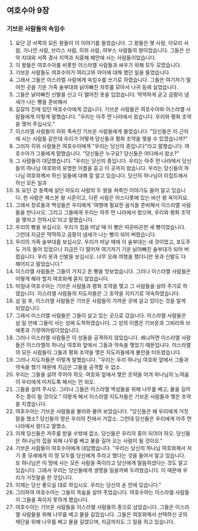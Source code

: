## 여호수아 9장

### 기브온 사람들의 속임수
1. 요단 강 서쪽의 모든 왕들이 이 이야기를 들었습니다. 그 왕들은 헷 사람, 아모리 사람, 가나안 사람, 브리스 사람, 히위 사람, 여부스 사람들의 왕이었습니다. 그들은 산악 지대와 서쪽 경사 지역과 지중해 해안에 사는 사람들이었습니다.
2. 이 왕들은 여호수아를 비롯한 이스라엘 사람들과 싸우기 위해 모두 모였습니다.
3. 기브온 사람들도 여호수아가 여리고와 아이에 대해 했던 일을 들었습니다.
4. 그래서 그들은 이스라엘 사람에게 속임수를 쓰기로 하였습니다. 그들은 여기저기 떨어진 곳을 기운 가죽 술부대와 낡아빠진 자루를 모아서 나귀 등에 실었습니다.
5. 그들은 낡아빠진 신발을 신고 다 떨어진 옷을 입었습니다. 딱딱하게 굳고 곰팡이 냄새가 나는 빵을 준비해서
6. 길갈의 진에 있던 여호수아에게 갔습니다. 기브온 사람들은 여호수아와 이스라엘 사람들에게 이렇게 말했습니다. "우리는 아주 먼 나라에서 왔습니다. 우리와 평화 조약을 맺어 주십시오."
7. 이스라엘 사람들이 히위 족속인 기브온 사람들에게 물었습니다. "당신들은 이 근처에 사는 사람들 같은데 우리가 어떻게 당신들과 평화 조약을 맺을 수 있겠습니까?"
8. 그러자 히위 사람들은 여호수아에게 "우리는 당신의 종입니다"라고 말했습니다. 여호수아가 그들에게 말했습니다. "당신들은 누구요? 당신들은 어디에서 왔소?"
9. 그 사람들이 대답했습니다. "우리는 당신의 종입니다. 우리는 아주 먼 나라에서 당신들의 하나님 여호와의 유명한 이름을 듣고 이 곳까지 왔습니다. 우리는 당신들의 하나님 여호와께서 하신 일들에 대해 잘 알고 있습니다. 당신의 하나님이 이집트에서 하신 모든 일과
10. 또 요단 강 동쪽에 살던 아모리 사람의 두 왕을 쳐죽인 이야기도 들어 알고 있습니다. 한 사람은 헤스본 왕 시혼이고, 다른 사람은 아스다롯에 있는 바산 왕 옥이지요.
11. 그래서 장로들과 백성들은 우리에게 '여행에 필요한 음식을 준비해서 이스라엘 사람들을 만나시오. 그리고 그들에게 우리는 아주 먼 나라에서 왔으며, 우리와 평화 조약을 맺자고 전하시오'라고 말했습니다.
12. 우리의 빵을 보십시오. 우리가 집을 떠날 때 이 빵은 따끈따끈한 새 빵이었습니다. 그런데 지금은 딱딱하고 곰팡이 냄새가 나는 빵이 되어 버렸습니다.
13. 우리의 가죽 술부대를 보십시오. 우리가 떠날 때에 이 술부대는 새 것이었고, 포도주도 가득 들어 있었으나 지금은 다 떨어져 여기저기 기운 낡아빠진 술부대가 되어 버렸습니다. 우리 옷과 신발을 보십시오. 너무 오래 여행을 했더니만 옷과 신발도 다 해어지고 말았습니다."
14. 이스라엘 사람들은 그들이 가지고 온 빵을 맛보았습니다. 그러나 이스라엘 사람들은 어떻게 해야 할지 여호와께 묻지 않았습니다.
15. 마침내 여호수아는 기브온 사람들과 평화 조약을 맺고 그 사람들을 살려 주기로 하였습니다. 이스라엘 사람들의 지도자들은 그 조약을 지키기로 약속하였습니다.
16. 삼 일 후, 이스라엘 사람들은 기브온 사람들이 가까운 곳에 살고 있다는 것을 알게 되었습니다.
17. 그래서 이스라엘 사람들은 그들이 살고 있는 곳으로 갔습니다. 이스라엘 사람들은 삼 일 만에 그들이 사는 성에 도착하였습니다. 그 성의 이름은 기브온과 그비라와 브에롯과 기럇여아림이었습니다.
18. 그러나 이스라엘 사람들은 이 성들을 공격하지 않았습니다. 왜냐하면 이스라엘 사람들은 이스라엘의 하나님 여호와 앞에서 그들과 약속을 맺었기 때문입니다. 이스라엘의 모든 사람들이 그들과 평화 조약을 맺은 지도자들에게 불만을 터뜨렸습니다.
19. 그러나 지도자들은 이렇게 말했습니다. "우리는 우리 하나님 여호와 앞에서 그들과 약속을 했기 때문에 지금은 그들을 공격할 수 없소.
20. 우리는 그들을 살려 주어야 하오. 여호와 앞에서 맺은 조약을 어겨 하나님의 노여움이 우리에게 미치도록 해서는 안 되오.
21. 그들을 살려 주시오. 그러나 그들은 이스라엘 백성들을 위해 나무를 베고, 물을 길어 주는 종이 될 것이오." 이렇게 해서 이스라엘 지도자들은 기브온 사람들과 맺은 조약을 지켰습니다.
22. 여호수아는 기브온 사람들을 불러와 물어 보았습니다. "당신들은 왜 우리에게 거짓말을 했소? 당신들의 땅은 우리의 진에서 가깝소. 그런데 당신들은 우리에게 아주 먼 나라에서 왔다고 말했소.
23. 이제 당신들은 저주를 받을 수밖에 없소. 당신들은 우리의 종이 되어야 하오. 당신들은 하나님의 집을 위해 나무를 베고 물을 길어 오는 사람이 될 것이오."
24. 기브온 사람들이 여호수아에게 대답했습니다. "우리는 당신의 하나님 여호와께서 자기 종 모세에게 이 땅 모두를 당신에게 주라고 했다는 것을 들어서 알고 있습니다. 또 하나님은 이 땅에 사는 모든 사람을 죽이라고 당신에게 말씀하셨다는 것도 알고 있습니다. 그래서 우리는 당신들에게 생명을 잃을까봐 두려웠습니다. 이 때문에 우리가 거짓말을 한 것입니다.
25. 이제는 당신 좋으실 대로 하십시오. 우리는 당신의 손 안에 있습니다."
26. 그리하여 여호수아는 그들의 목숨을 살려 주었습니다. 여호수아는 이스라엘 사람들이 그들을 죽이지 못하게 했습니다.
27. 여호수아는 기브온 사람들을 이스라엘 사람들의 종으로 삼았습니다. 그들은 이스라엘 사람들을 위해 나무를 베고 물을 길었습니다. 그들은 여호와께서 선택하신 곳의 제단을 위해 나무를 베고 물을 길었으며, 지금까지도 그 일을 하고 있습니다.